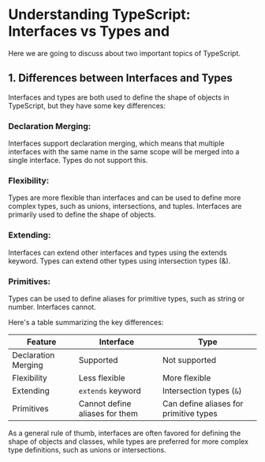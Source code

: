 # Understanding TypeScript: Interfaces vs Types and 

Here we are going to discuss about two important topics of TypeScript.

## 1. Differences between Interfaces and Types

Interfaces and types are both used to define the shape of objects in TypeScript, but they have some key differences: 
### Declaration Merging:
Interfaces support declaration merging, which means that multiple interfaces with the same name in the same scope will be merged into a single interface. Types do not support this.
### Flexibility:
Types are more flexible than interfaces and can be used to define more complex types, such as unions, intersections, and tuples. Interfaces are primarily used to define the shape of objects.
### Extending:
Interfaces can extend other interfaces and types using the extends keyword. Types can extend other types using intersection types (&).
### Primitives:
Types can be used to define aliases for primitive types, such as string or number. Interfaces cannot.

Here's a table summarizing the key differences:

| Feature                   | Interface                                    | Type                                |
|---------------------------|----------------------------------------------|-------------------------------------|
| Declaration Merging       | Supported                                    | Not supported                       |
| Flexibility               | Less flexible                                | More flexible                       |
| Extending                 | `extends` keyword                            | Intersection types (`&`)            |
| Primitives                | Cannot define aliases for them               | Can define aliases for primitive types|

As a general rule of thumb, interfaces are often favored for defining the shape of objects and classes, while types are preferred for more complex type definitions, such as unions or intersections.